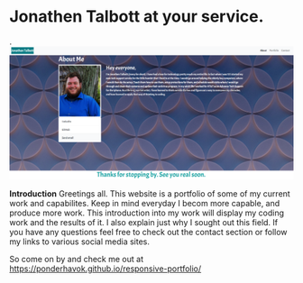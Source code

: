 # **Jonathen Talbott at your service.**
.![alt text](assets/screenshot.png)

**Introduction**
Greetings all. This website is a portfolio of some of my current work and capabilites. 
Keep in mind everyday I becom more capable, and produce more work. 
This introduction into my work will display my coding work and the results of it.
I also explain just why I sought out this field.
If you have any questions feel free to check out the contact section or follow my links to various social media sites.

So come on by and check me out at https://ponderhavok.github.io/responsive-portfolio/
